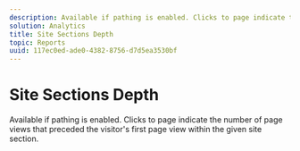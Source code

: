 ```yaml
---
description: Available if pathing is enabled. Clicks to page indicate the number of page views that preceded the visitor's first page view within the given site section.
solution: Analytics
title: Site Sections Depth
topic: Reports
uuid: 117ec0ed-ade0-4382-8756-d7d5ea3530bf
---
```


# Site Sections Depth

Available if pathing is enabled. Clicks to page indicate the number of page views that preceded the visitor's first page view within the given site section.

